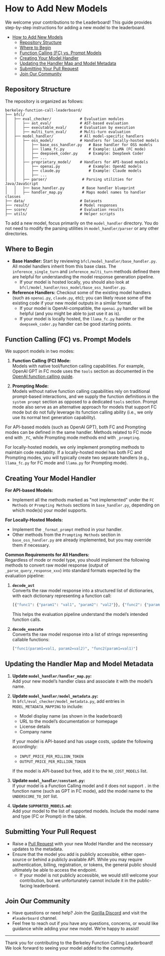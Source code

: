 # How to Add New Models

We welcome your contributions to the Leaderboard! This guide provides step-by-step instructions for adding a new model to the leaderboard.

- [How to Add New Models](#how-to-add-new-models)
  - [Repository Structure](#repository-structure)
  - [Where to Begin](#where-to-begin)
  - [Function Calling (FC) vs. Prompt Models](#function-calling-fc-vs-prompt-models)
  - [Creating Your Model Handler](#creating-your-model-handler)
  - [Updating the Handler Map and Model Metadata](#updating-the-handler-map-and-model-metadata)
  - [Submitting Your Pull Request](#submitting-your-pull-request)
  - [Join Our Community](#join-our-community)

## Repository Structure

The repository is organized as follows:

```plaintext
berkeley-function-call-leaderboard/
├── bfcl/
│   ├── eval_checker/             # Evaluation modules
│   │   ├── ast_eval/             # AST-based evaluation
│   │   ├── executable_eval/      # Evaluation by execution
│   │   ├── multi_turn_eval/      # Multi-turn evaluation
│   ├── model_handler/            # All model-specific handlers
│   │   ├── oss_model/            # Handlers for locally-hosted models
│   │   │   ├── base_oss_handler.py   # Base handler for OSS models
│   │   │   ├── llama_fc.py           # Example: LLaMA (FC mode)
│   │   │   ├── deepseek_coder.py     # Example: DeepSeek Coder
│   │   │   ├── ...
│   │   ├── proprietary_model/    # Handlers for API-based models
│   │   │   ├── openai.py             # Example: OpenAI models
│   │   │   ├── claude.py             # Example: Claude models
│   │   │   ├── ...
│   │   ├── parser/                # Parsing utilities for Java/JavaScript
│   │   ├── base_handler.py        # Base handler blueprint
│   │   ├── handler_map.py         # Maps model names to handler classes
├── data/                         # Datasets
├── result/                       # Model responses
├── score/                        # Evaluation results
├── utils/                        # Helper scripts
```

To add a new model, focus primarily on the `model_handler` directory. You do not need to modify the parsing utilities in `model_handler/parser` or any other directories.

## Where to Begin

- **Base Handler:** Start by reviewing `bfcl/model_handler/base_handler.py`. All model handlers inherit from this base class. The `inference_single_turn` and `inference_multi_turn` methods defined there are helpful for understanding the model response generation pipeline.
  - If your model is hosted locally, you should also look at `bfcl/model_handler/oss_model/base_oss_handler.py`.
- **Reference Handlers:** Checkout some of the existing model handlers (such as `openai.py`, `claude.py`, etc); you can likely reuse some of the existing code if your new model outputs in a similar format.
  - If your model is OpenAI-compatible, the `openai.py` handler will be helpful (and you might be able to just use it as is).
  - If your model is locally hosted, the `llama_fc.py` handler or the `deepseek_coder.py` handler can be good starting points.

## Function Calling (FC) vs. Prompt Models

We support models in two modes:

1. **Function Calling (FC) Mode:**  
   Models with native tool/function calling capabilities. For example, OpenAI GPT in FC mode uses the `tools` section as documented in the [OpenAI function calling guide](https://platform.openai.com/docs/guides/function-calling).

2. **Prompting Mode:**  
   Models without native function calling capabilities rely on traditional prompt-based interactions, and we supply the function definitions in the `system prompt` section as opposed to a dedicated `tools` section. Prompt mode also serve as an alternative approach for models that support FC mode but do not fully leverage its function calling ability (i.e., we only use its normal text generation capability).

For API-based models (such as OpenAI GPT), both FC and Prompting modes can be defined in the same handler. Methods related to FC mode end with `_FC`, while Prompting mode methods end with `_prompting`.

For locally-hosted models, we only implement prompting methods to maintain code readablity. If a locally-hosted model has both FC and Prompting modes, you will typically create two separate handlers (e.g., `llama_fc.py` for FC mode and `llama.py` for Prompting mode).

## Creating Your Model Handler

**For API-based Models:**

- Implement all the methods marked as "not implemented" under the `FC Methods` or `Prompting Methods` sections in `base_handler.py`, depending on which mode(s) your model supports.

**For Locally-Hosted Models:**

- Implement the `_format_prompt` method in your handler.
- Other methods from the `Prompting Methods` section in `base_oss_handler.py` are already implemented, but you may override them if necessary.

**Common Requirements for All Handlers:**  
Regardless of mode or model type, you should implement the following methods to convert raw model response (output of `_parse_query_response_xxx`) into standard formats expected by the evaluation pipeline:

1. **`decode_ast`**  
   Converts the raw model response into a structured list of dictionaries, with each dictionary representing a function call:

   ```python
   [{"func1": {"param1": "val1", "param2": "val2"}}, {"func2": {"param1": "val1"}}]
   ```

   This helps the evaluation pipeline understand the model’s intended function calls.

2. **`decode_execute`**  
   Converts the raw model response into a list of strings representing callable functions:

   ```python
   ["func1(param1=val1, param2=val2)", "func2(param1=val1)"]
   ```

## Updating the Handler Map and Model Metadata

1. **Update `model_handler/handler_map.py`:**  
   Add your new model’s handler class and associate it with the model’s name.

2. **Update `model_handler/model_metadata.py`:**  
   In `bfcl/eval_checker/model_metadata.py`, add entries in `MODEL_METADATA_MAPPING` to include:

   - Model display name (as shown in the leaderboard)
   - URL to the model’s documentation or homepage
   - License details
   - Company name

   If your model is API-based and has usage costs, update the following accordingly:

   - `INPUT_PRICE_PER_MILLION_TOKEN`
   - `OUTPUT_PRICE_PER_MILLION_TOKEN`

   If the model is API-based but free, add it to the `NO_COST_MODELS` list.

3. **Update `model_handler/constant.py`:**  
   If your model is a Function Calling model and it does not support `.` in the function name (such as GPT in FC mode), add the model name to the `UNDERSCORE_TO_DOT` list.

4. **Update `SUPPORTED_MODELS.md`:**  
   Add your model to the list of supported models. Include the model name and type (FC or Prompt) in the table.

## Submitting Your Pull Request

- Raise a [Pull Request](https://github.com/ShishirPatil/gorilla/pulls) with your new Model Handler and the necessary updates to the metadata.
- Ensure that the model you add is publicly accessible, either open-source or behind a publicly available API. While you may require authentication, billing, registration, or tokens, the general public should ultimately be able to access the endpoint.
  - If your model is not publicly accessible, we would still welcome your contribution, but we unfortunately cannot include it in the public-facing leaderboard.

## Join Our Community

- Have questions or need help? Join the [Gorilla Discord](https://discord.gg/grXXvj9Whz) and visit the `#leaderboard` channel.
- Feel free to reach out if you have any questions, concerns, or would like guidance while adding your new model. We’re happy to assist!

---

Thank you for contributing to the Berkeley Function Calling Leaderboard! We look forward to seeing your model added to the community.
